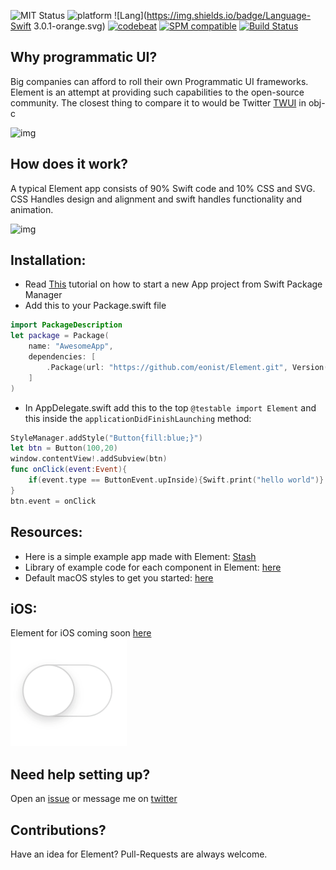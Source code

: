 ![MIT Status](https://img.shields.io/badge/License-mit-brightgreen.svg) ![platform](https://img.shields.io/badge/Platform-macOS-blue.svg) ![Lang](https://img.shields.io/badge/Language-Swift 3.0.1-orange.svg) [![codebeat](https://codebeat.co/badges/2de7a2a5-91d5-401e-8913-8f1993affd55)](https://codebeat.co/projects/github-com-eonist-element) [![SPM  compatible](https://img.shields.io/badge/Swift%20Package%20Manager-compatible-brightgreen.svg)](https://github.com/apple/swift-package-manager) [![Build Status](https://travis-ci.org/stylekit/Element-tests.svg?branch=master)](https://travis-ci.org/stylekit/Element-tests)

## Why programmatic UI?
Big companies can afford to roll their own Programmatic UI frameworks. Element is an attempt at providing such capabilities to the open-source community. The closest thing to compare it to would be Twitter [TWUI](https://github.com/twitter/twui) in obj-c

<img width="608" alt="img" src="https://raw.githubusercontent.com/stylekit/img/master/progressindicator2_trim.mp4.gif">

## How does it work?
A typical Element app consists of 90% Swift code and 10% CSS and SVG. CSS Handles design and alignment and swift handles functionality and animation.   

<img width="700" alt="img" src="https://dl.dropboxusercontent.com/u/2559476/Style_diagram.svg">

## Installation:
- Read  [This](http://stylekit.org/blog/2017/02/05/Xcode-and-spm/)  tutorial on how to start a new App project from Swift Package Manager
- Add this to your Package.swift file

```swift
import PackageDescription
let package = Package(
    name: "AwesomeApp",
    dependencies: [
		.Package(url: "https://github.com/eonist/Element.git", Version(0, 0, 0, prereleaseIdentifiers: ["alpha", "5"]))
    ]
)
```

- In AppDelegate.swift add this to the top ``@testable import Element`` and this inside the ``applicationDidFinishLaunching`` method:

```swift
StyleManager.addStyle("Button{fill:blue;}")
let btn = Button(100,20)
window.contentView!.addSubview(btn)
func onClick(event:Event){
	if(event.type == ButtonEvent.upInside){Swift.print("hello world")} 
}
btn.event = onClick
```

## Resources: 
- Here is a simple example app made with Element: [Stash](https://github.com/stylekit/stash) 
- Library of example code for each component in Element: [here](https://github.com/stylekit/explorer)  
- Default macOS styles to get you started: [here](https://github.com/stylekit/ElCapitan)  

## iOS:
Element for iOS coming soon [here](https://github.com/eonist/Element-iOS)   
<img width="186" alt="img" src="https://raw.githubusercontent.com/stylekit/img/master/switch8crop20fps.gif">  

## Need help setting up?
Open an [issue](https://github.com/eonist/Element/issues) or message me on [twitter](https://twitter.com/stylekit_org) 
 
## Contributions?
Have an idea for Element? Pull-Requests are always welcome.